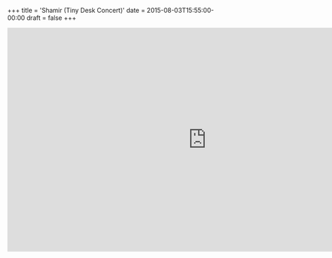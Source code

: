 +++
title = 'Shamir (Tiny Desk Concert)'
date = 2015-08-03T15:55:00-00:00
draft = false
+++

<iframe width="896" height="504" src="https://www.youtube.com/embed/2fIJPxCjlPk?si=Z3qKr9nah7N9aB5e" title="YouTube video player" frameborder="0" allow="accelerometer; autoplay; clipboard-write; encrypted-media; gyroscope; picture-in-picture; web-share" referrerpolicy="strict-origin-when-cross-origin" allowfullscreen></iframe>
